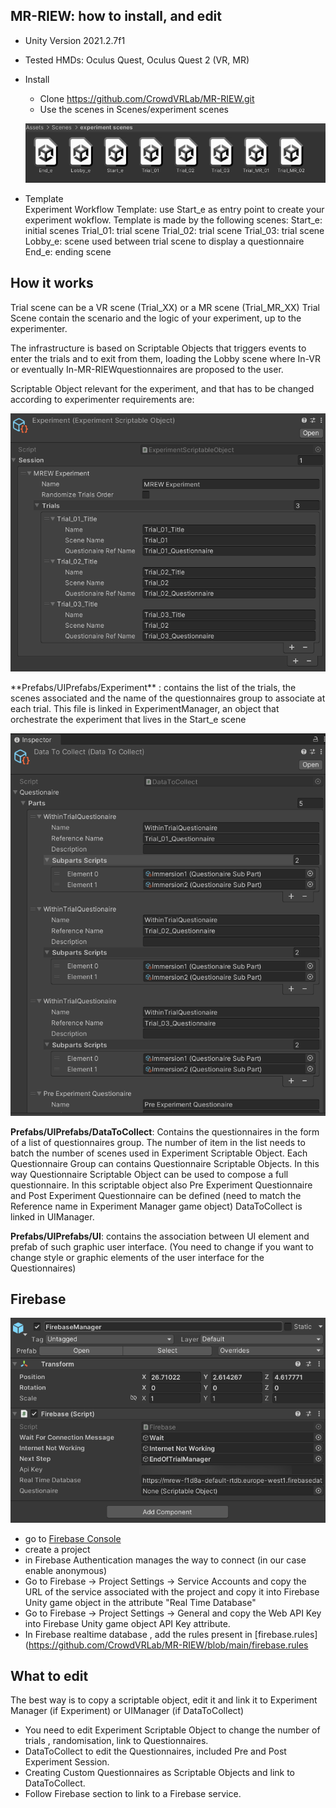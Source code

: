 ## MR-RIEW: how to install, and edit

- Unity Version 2021.2.7f1
- Tested HMDs: Oculus Quest, Oculus Quest 2  (VR, MR)

- Install
  - Clone https://github.com/CrowdVRLab/MR-RIEW.git
  - Use the scenes in Scenes/experiment scenes
  <p align="center">
     <img src="media/scenes.png">
  </p>

- Template  
  Experiment Workflow Template:
  use Start_e as entry point to create your experiment wokflow. Template is made by the following scenes:
        Start_e: initial scenes
        Trial_01: trial scene
        Trial_02: trial scene
        Trial_03: trial scene
        Lobby_e: scene used between trial scene to display a questionnaire
        End_e: ending scene

## How it works

Trial scene can be a VR scene (Trial_XX) or a MR scene (Trial_MR_XX)
Trial Scene contain the scenario and the logic of your experiment, up to the experimenter.

The infrastructure is based on Scriptable Objects that triggers events to enter the trials and to exit from them, 
loading the Lobby scene where In-VR or eventually In-MR-RIEWquestionnaires are proposed to the user.
        
Scriptable Object relevant for the experiment, and that has to be changed according to experimenter requirements are:

<p align="center">
   <img src="media/experiment.png">
</p>
**Prefabs/UIPrefabs/Experiment** : contains the list of the trials, the scenes associated and the name of the questionnaires group to associate at each trial.
                               This file is linked in ExperimentManager, an object that orchestrate the experiment that lives in the Start_e scene
                               
<p align="center">
   <img src="media/DataToCollect.png">
</p>                           
<b>Prefabs/UIPrefabs/DataToCollect</b>: Contains the questionnaires in the form of a list of questionnaires group. The number of item in the list needs to batch the number of scenes used in Experiment Scriptable Object. Each Questionnaire Group can contains Questionnaire Scriptable Objects. In this way Questionnaire Scriptable Object can be used 
to compose a full questionnaire. In this scriptable object also Pre Experiment Questionnaire and Post Experiment Questionnaire can be defined (need to match the Reference name in Experiment Manager game object) DataToCollect is linked in UIManager. 
                                 
**Prefabs/UIPrefabs/UI**: contains the association between UI element and prefab of such graphic user interface. (You need to change if you want to change style or graphic elements of the user interface for the Questionnaires)

## Firebase

<p align="center">
   <img src="media/firebase.png">
</p>  

   - go to [Firebase Console](https://console.firebase.google.com/ )
   - create a project
   - in Firebase Authentication manages the way to connect (in our case enable anonymous)
   - Go to Firebase <Your Project> -> Project Settings -> Service Accounts and copy the URL of the service associated with the project and copy it into Firebase Unity game object in the attribute "Real Time Database"
   - Go to Firebase <Your Project> -> Project Settings -> General and copy the Web API Key into Firebase Unity game object API Key attribute.
   - In Firebase realtime database , add the rules present in [firebase.rules](https://github.com/CrowdVRLab/MR-RIEW/blob/main/firebase.rules


## What to edit
The best way is to copy a scriptable object, edit it and link it to Experiment Manager (if Experiment) or UIManager (if DataToCollect)
- You need to edit Experiment Scriptable Object to change the number of trials , randomisation, link to Questionnaires.
- DataToCollect to edit the Questionnaires, included Pre and Post Experiment Session.
- Creating Custom Questionnaires as Scriptable Objects and link to DataToCollect.
- Follow Firebase section to link to a Firebase service.

